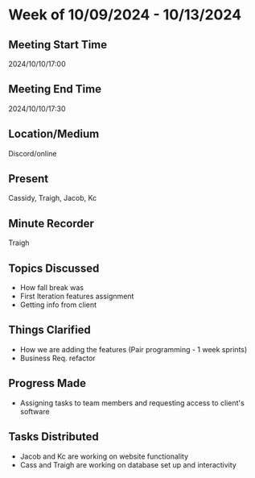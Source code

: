 # Week of 10/09/2024 - 10/13/2024

## Meeting Start Time

2024/10/10/17:00

## Meeting End Time

2024/10/10/17:30

## Location/Medium

Discord/online

## Present

Cassidy, Traigh, Jacob, Kc

## Minute Recorder

Traigh

## Topics Discussed

- How fall break was
- First Iteration features assignment
- Getting info from client

## Things Clarified

- How we are adding the features (Pair programming - 1 week sprints)
- Business Req. refactor

## Progress Made

- Assigning tasks to team members and requesting access to client's software

## Tasks Distributed

- Jacob and Kc are working on website functionality
- Cass and Traigh are working on database set up and interactivity
